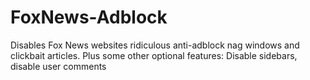 # FoxNews-Adblock
Disables Fox News websites ridiculous anti-adblock nag windows and clickbait articles. Plus some other optional features: Disable sidebars, disable user comments
